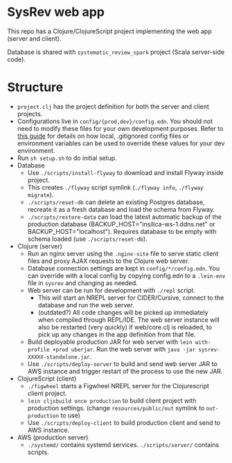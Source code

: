 SysRev web app
=====

This repo has a Clojure/ClojureScript project implementing the web app (server and client).

Database is shared with `systematic_review_spark` project (Scala server-side code).

Structure
===
* `project.clj` has the project definition for both the server and client projects.
* Configurations live in `config/{prod,dev}/config.edn`. You should not need to modify these files for your own development purposes. Refer to [this guide](https://github.com/yogthos/config) for details on how local, .gitignored config files or environment variables can be used to override these values for your dev environment.
* Run `sh setup.sh` to do initial setup.
* Database
    * Use `./scripts/install-flyway` to download and install Flyway inside project.
    * This creates `./flyway` script symlink (`./flyway info`, `./flyway migrate`).
    * `./scripts/reset-db` can delete an existing Postgres database, recreate it as a fresh database and load the schema from Flyway.
    * `./scripts/restore-data` can load the latest automatic backup of the production database (BACKUP_HOST="insilica-ws-1.ddns.net" or BACKUP_HOST="localhost"). Requires database to be empty with schema loaded (use `./scripts/reset-db`).
* Clojure (server)
    * Run an nginx server using the `.nginx-site` file to serve static client files and proxy AJAX requests to the Clojure web server.
    * Database connection settings are kept in `config/*/config.edn`. You can override with a local config by copying config.edn to a `.lein-env` file in `sysrev` and changing as needed.
    * Web server can be run for development with `./repl` script.
        * This will start an NREPL server for CIDER/Cursive, connect to the database and run the web server.
        * (outdated?) All code changes will be picked up immediately when compiled through REPL/IDE. The web server instance will also be restarted (very quickly) if web/core.clj is reloaded, to pick up any changes in the app definition from that file.
    * Build deployable production JAR for web server with `lein with-profile +prod uberjar`. Run the web server with `java -jar sysrev-XXXXX-standalone.jar`.
    * Use `./scripts/deploy-server` to build and send web server JAR to AWS instance and trigger restart of the process to use the new JAR.
* ClojureScript (client)
    * `./figwheel` starts a Figwheel NREPL server for the Clojurescript client project.
    * `lein cljsbuild once production` to build client project with production settings. (change `resources/public/out` symlink to `out-production` to use)
    * Use `./scripts/deploy-client` to build production client and send to AWS instance.
* AWS (production server)
    * `./systemd/` contains systemd services. `./scripts/server/` contains scripts.
